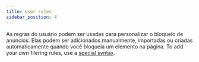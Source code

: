 ```yaml
---
title: User rules
sidebar_position: 4
---
```


As regras do usuário podem ser usadas para personalizar o bloqueio de anúncios. Elas podem ser adicionados manualmente, importadas ou criadas automaticamente quando você bloqueia um elemento na página. To add your own filering rules, use a [special syntax](/general/ad-filtering/create-own-filters).
